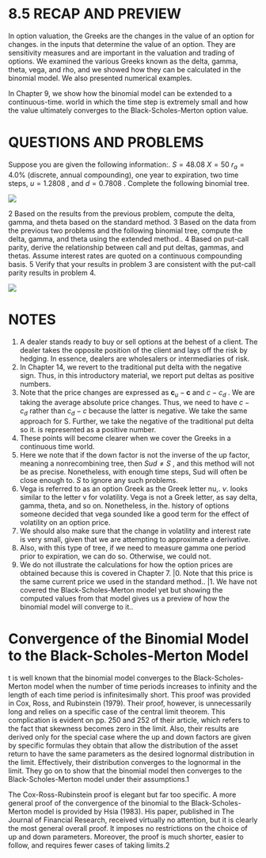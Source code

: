 # 8.5 RECAP AND PREVIEW

In option valuation, the Greeks are the changes in the value of an option for changes. in the inputs that determine the value of an option. They are sensitivity measures and are important in the valuation and trading of options. We examined the various Greeks known as the delta, gamma, theta, vega, and rho, and we showed how they can be calculated in the binomial model. We also presented numerical examples.

In Chapter 9, we show how the binomial model can be extended to a continuous-time. world in which the time step is extremely small and how the value ultimately converges to the Black-Scholes-Merton option value.

# QUESTIONS AND PROBLEMS

Suppose you are given the following information:. $S=48.08$ $X=50$ $r_{a}=4.0\%$ (discrete, annual compounding), one year to expiration, two time steps, $u=1.2808$ , and $d=0.7808$ . Complete the following binomial tree.

![](bf0f6fc76479f4222f8029a6c78318911aac2c7d9b3e138d97fb3902069a91ff.jpg)

2 Based on the results from the previous problem, compute the delta, gamma, and theta based on the standard method.
3 Based on the data from the previous two problems and the following binomial tree, compute the delta, gamma, and theta using the extended method..
4 Based on put-call parity, derive the relationship between call and put deltas, gammas, and thetas. Assume interest rates are quoted on a continuous compounding basis.
5 Verify that your results in problem 3 are consistent with the put-call parity results in problem 4.

![](fe23e3db6a6c1a1f916f542fffca688a0f0d8cb86001aefc16d0d6a66b4981b2.jpg)

# NOTES

1. A dealer stands ready to buy or sell options at the behest of a client. The dealer takes the opposite position of the client and lays off the risk by hedging. In essence, dealers are wholesalers or intermediaries of risk.
2. In Chapter 14, we revert to the traditional put delta with the negative sign. Thus, in this introductory material, we report put deltas as positive numbers.
3. Note that the price changes are expressed as $\boldsymbol{c}_{u}-\boldsymbol{c}$ and $c-c_{d}$ . We are taking the average absolute price changes. Thus, we need to have $c-c_{d}$ rather than $c_{d}-c$ because the latter is negative. We take the same approach for S. Further, we take the negative of the traditional put delta so it. is represented as a positive number.
4. These points will become clearer when we cover the Greeks in a continuous time world.
5. Here we note that if the down factor is not the inverse of the up factor, meaning a nonrecombining tree, then $S u d\ne S$ , and this method will not be as precise. Nonetheless, with enough time steps, Sud will often be close enough to. $S$ to ignore any such problems.
6. Vega is referred to as an option Greek as the Greek letter nu,. $\nu.$ looks similar to the letter v for volatility. Vega is not a Greek letter, as say delta, gamma, theta, and so on. Nonetheless, in the. history of options someone decided that vega sounded like a good term for the effect of volatility on an option price.
7. We should also make sure that the change in volatility and interest rate is very small, given that we are attempting to approximate a derivative.
8. Also, with this type of tree, if we need to measure gamma one period prior to expiration, we can do so. Otherwise, we could not.
9. We do not illustrate the calculations for how the option prices are obtained because this is covered in Chapter 7.
|0. Note that this price is the same current price we used in the standard method..
|1. We have not covered the Black-Scholes-Merton model yet but showing the computed values from that model gives us a preview of how the binomial model will converge to it..

# Convergence of the Binomial Model to the Black-Scholes-Merton Model

t is well known that the binomial model converges to the Black-Scholes-Merton model when the number of time periods increases to infinity and the length of each time period is infinitesimally short. This proof was provided in Cox, Ross, and Rubinstein (1979). Their proof, however, is unnecessarily long and relies on a specific case of the central limit theorem. This complication is evident on pp. 250 and 252 of their article, which refers to the fact that skewness becomes zero in the limit. Also, their results are derived only for the special case where the up and down factors are given by specific formulas they obtain that allow the distribution of the asset return to have the same parameters as the desired lognormal distribution in the limit. Effectively, their distribution converges to the lognormal in the limit. They go on to show that the binomial model then converges to the Black-Scholes-Merton model under their assumptions.1

The Cox-Ross-Rubinstein proof is elegant but far too specific. A more general proof of the convergence of the binomial to the Black-Scholes-Merton model is provided by Hsia (1983). His paper, published in The Journal of Financial Research, received virtually no attention, but it is clearly the most general overall proof. It imposes no restrictions on the choice of up and down parameters. Moreover, the proof is much shorter, easier to follow, and requires fewer cases of taking limits.2
